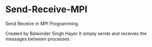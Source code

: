 # Send-Receive-MPI
Send Receive in MPI Programming

Created by Balwinder Singh Hayer
It simply sends and receives the messages between processes. 
